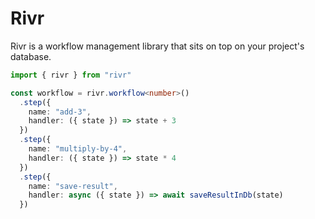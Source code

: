# Rivr

Rivr is a workflow management library that sits on top on your project's database.

```typescript
import { rivr } from "rivr"

const workflow = rivr.workflow<number>()
  .step({
    name: "add-3",
    handler: ({ state }) => state + 3
  })
  .step({
    name: "multiply-by-4",
    handler: ({ state }) => state * 4
  })
  .step({
    name: "save-result",
    handler: async ({ state }) => await saveResultInDb(state) 
  })
```